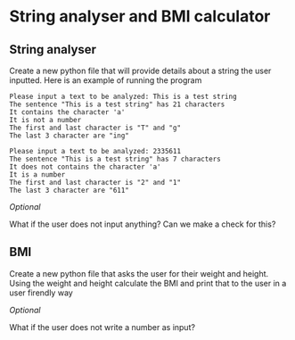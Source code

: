 # String analyser and BMI calculator



## String analyser

Create a new python file that will provide details about a string the user inputted. Here is an example of running the program

```
Please input a text to be analyzed: This is a test string
The sentence "This is a test string" has 21 characters
It contains the character 'a'
It is not a number
The first and last character is "T" and "g"
The last 3 character are "ing"
```



```
Please input a text to be analyzed: 2335611
The sentence "This is a test string" has 7 characters
It does not contains the character 'a'
It is a number
The first and last character is "2" and "1"
The last 3 character are "611"
```



*Optional*

What if the user does not input anything? Can we make a check for this?



## BMI

Create a new python file that asks the user for their weight and height. Using the weight and height calculate the BMI and print that to the user in a user firendly way



*Optional*

What if the user does not write a number as input?